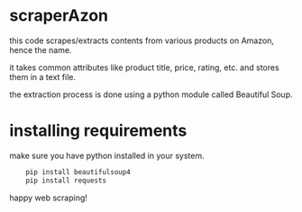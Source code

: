 # scraperAzon
this code scrapes/extracts contents from various products on Amazon, hence the name.

it takes common attributes like product title, price, rating, etc. and stores them in a text file.

the extraction process is done using a python module called Beautiful Soup.

# installing requirements 
make sure you have python installed in your system.

```sh
    pip install beautifulsoup4
    pip install requests
```

happy web scraping!
